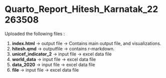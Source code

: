 # Quarto_Report_Hitesh_Karnatak_22263508


Uploaded the following files :

1) **index.html** -> output file -> Contains main output file, and visualizations.
2) **hitesh.qmd** -> outputfile -> contains r-markdown.
3) **unicef_indicator_2** -> input file -> excel data file
4) **world_data** -> input file -> excel data file
5) **data_2020** -> input file -> excel data file
6) **file** -> input file -> excel data file

